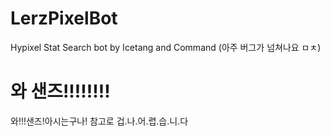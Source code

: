 # LerzPixelBot
Hypixel Stat Search bot by Icetang and Command
(아주 버그가 넘쳐나요 ㅁㅊ)

# 와 샌즈!!!!!!!!
와!!!샌즈!아시는구나! 참고로 겁.나.어.렵.습.니.다
